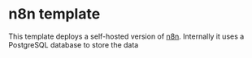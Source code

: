 # n8n template

This template deploys a self-hosted version of [n8n](https://n8n.io/). Internally it uses a PostgreSQL database to store the data